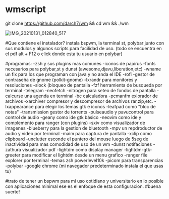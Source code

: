 # wmscript

git clone https://github.com/darch7/wm && cd wm && ./wm


![IMG_20210131_012840_517](https://user-images.githubusercontent.com/70046164/106374628-c13f5f00-6363-11eb-840e-310f7c6f0ff6.png)



#Que contiene el instalador?
instala bspwm, la terminal st, polybar junto con sus modulos y algunos scripts para facilidad de uso. (todo se encuentra en el pdf alt + F12 o click donde esta tu usuario en polybar)

#programas:
-zsh y sus plugins mas comunes
-iconos de papirus
-fonts necesarios para polybar,st y dunst (awesome,djavu,liberation,etc)
-wname un fix para los que programan con java y no anda el IDE
-rofi
-gestor de contraseña de gnome (polkit-gnome)
-lxrandr para monitores y resoluciones
-slock (bloqueo de pantalla
-fzf herramienta de busqueda por terminal
-telegram
-neofetch
-nitrogen para seteo de fondos de pantalla
-calcurse una agenda en terminal
-bc calculadora
-pcmanfm exlorador de archivos
-xarchiver compresor y descompresor de archivos rar,zip,etc.
-lxappearance para elegir los temas gtk e iconos
-leafpad como "bloc de notas"
-transmission gestor de torrents
-pulseaudio y pavucontrol para control de audio
-geany como ide gtk básico
-neovim como ide y complemento para ranger (con plugins)
-sxiv como visualizador de imagenes
-blueberry para la gestion de bluetooth
-mpv un repdroductor de audio y video por terminal
-maim para captura de pantalla 
-xclip como clipboard
-unclutter esconde el puntero del mouse luego de 5seg de inactividad para mas comodidad de uso de un wm
-dunst notifaciones
-zathura visualizador pdf
-lightdm como display manager
-lightdm-gtk-greeter para modificar el lightdm desde un menu grafico
-ranger file explorer por terminal 
-temas zsh powerlevel10k 
-picom para transparencias
-polybar
-google chrome (mi navegador predeterminado instala el que usas tu)

#trato de tener un bspwm para mi uso cotidiano y universitario en lo posible con aplicaciones minimal ese es el enfoque de esta configuracion.
#buena suerte!
